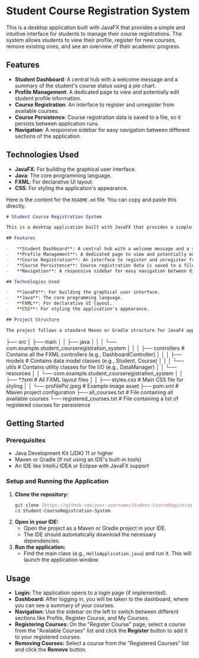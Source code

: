 # Student Course Registration System

This is a desktop application built with JavaFX that provides a simple and intuitive interface for students to manage their course registrations. The system allows students to view their profile, register for new courses, remove existing ones, and see an overview of their academic progress.

## Features

-   **Student Dashboard**: A central hub with a welcome message and a summary of the student's course status using a pie chart.
-   **Profile Management**: A dedicated page to view and potentially edit student profile information.
-   **Course Registration**: An interface to register and unregister from available courses.
-   **Course Persistence**: Course registration data is saved to a file, so it persists between application runs.
-   **Navigation**: A responsive sidebar for easy navigation between different sections of the application.

## Technologies Used

-   **JavaFX**: For building the graphical user interface.
-   **Java**: The core programming language.
-   **FXML**: For declarative UI layout.
-   **CSS**: For styling the application's appearance.

Here is the content for the `README.md` file. You can copy and paste this directly.

```markdown
# Student Course Registration System

This is a desktop application built with JavaFX that provides a simple and intuitive interface for students to manage their course registrations. The system allows students to view their profile, register for new courses, remove existing ones, and see an overview of their academic progress.

## Features

-   **Student Dashboard**: A central hub with a welcome message and a summary of the student's course status using a pie chart.
-   **Profile Management**: A dedicated page to view and potentially edit student profile information.
-   **Course Registration**: An interface to register and unregister from available courses.
-   **Course Persistence**: Course registration data is saved to a file, so it persists between application runs.
-   **Navigation**: A responsive sidebar for easy navigation between different sections of the application.

## Technologies Used

-   **JavaFX**: For building the graphical user interface.
-   **Java**: The core programming language.
-   **FXML**: For declarative UI layout.
-   **CSS**: For styling the application's appearance.

## Project Structure

The project follows a standard Maven or Gradle structure for JavaFX applications.

```

├── src
│   ├── main
│   │   ├── java
│   │   │   └── com.example.student\_courseregistration\_system
│   │   │       ├── controllers  \# Contains all the FXML controllers (e.g., DashboardController)
│   │   │       ├── models       \# Contains data model classes (e.g., Student, Course)
│   │   │       └── utils        \# Contains utility classes for file I/O (e.g., DataManager)
│   │   └── resources
│   │       └── com.example.student\_courseregistration\_system
│   │           ├── \*.fxml       \# All FXML layout files
│   │           ├── styles.css   \# Main CSS file for styling
│   │           └── profilePic.jpeg  \# Example image asset
├── pom.xml                      \# Maven project configuration
├── all\_courses.txt              \# File containing all available courses
└── registered\_courses.txt       \# File containing a list of registered courses for persistence


## Getting Started

### Prerequisites

-   Java Development Kit (JDK) 11 or higher
-   Maven or Gradle (if not using an IDE's built-in tools)
-   An IDE like IntelliJ IDEA or Eclipse with JavaFX support

### Setup and Running the Application

1.  **Clone the repository:**
    ```bash
    git clone [https://github.com/your-username/Student-CourseRegistration-System.git](https://github.com/your-username/Student-CourseRegistration-System.git)
    cd Student-CourseRegistration-System
    ```
2.  **Open in your IDE:**
    * Open the project as a Maven or Gradle project in your IDE.
    * The IDE should automatically download the necessary dependencies.
3.  **Run the application:**
    * Find the main class (e.g., `HelloApplication.java`) and run it. This will launch the application window.

## Usage

-   **Login:** The application opens to a login page (if implemented).
-   **Dashboard:** After logging in, you will be taken to the dashboard, where you can see a summary of your courses.
-   **Navigation:** Use the sidebar on the left to switch between different sections like Profile, Register Course, and My Courses.
-   **Registering Courses:** On the "Register Course" page, select a course from the "Available Courses" list and click the **Register** button to add it to your registered courses.
-   **Removing Courses:** Select a course from the "Registered Courses" list and click the **Remove** button.

